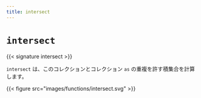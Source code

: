 ```yaml
---
title: intersect
---
```


# `intersect`

{{< signature intersect >}}

`intersect` は、このコレクションとコレクション `as` の重複を許す積集合を計算します。

{{< figure src="images/functions/intersect.svg" >}}
